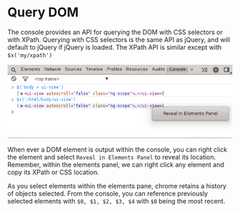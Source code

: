 Query DOM
=========

The console provides an API for querying the DOM with CSS selectors or with XPath. Querying with CSS selectors is the same API as jQuery, and will default to jQuery if jQuery is loaded. The XPath API is similar except with `$x('my/xpath')`

![Audits](../console/dom-query.png)

When ever a DOM element is output within the console, you can right click the element and select `Reveal in Elements Panel` to reveal its location. Remember, within the elements panel, we can right click any element and copy its XPath or CSS location.

As you select elements within the elements pane, chrome retains a history of objects selected. From the console, you can reference previously selected elements with `$0, $1, $2, $3, $4` with `$0` being the most recent.
